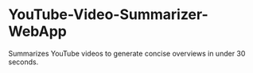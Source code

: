 # YouTube-Video-Summarizer-WebApp
Summarizes YouTube videos to generate concise overviews in under 30 seconds.
